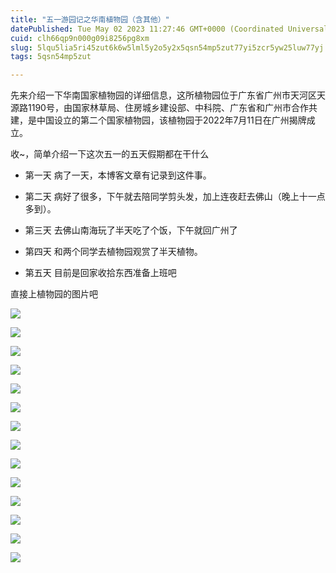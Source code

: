 ```yaml
---
title: "五一游园记之华南植物园（含其他）"
datePublished: Tue May 02 2023 11:27:46 GMT+0000 (Coordinated Universal Time)
cuid: clh66qp9n000g09i8256pg8xm
slug: 5lqu5lia5ri45zut6k6w5lml5y2o5y2x5qsn54mp5zut77yi5zcr5yw25luw77yj
tags: 5qsn54mp5zut

---
```


先来介绍一下华南国家植物园的详细信息，这所植物园位于广东省广州市天河区天源路1190号，由国家林草局、住房城乡建设部、中科院、广东省和广州市合作共建，是中国设立的第二个国家植物园，该植物园于2022年7月11日在广州揭牌成立。

收~，简单介绍一下这次五一的五天假期都在干什么

* 第一天 病了一天，本博客文章有记录到这件事。
    
* 第二天 病好了很多，下午就去陪同学剪头发，加上连夜赶去佛山（晚上十一点多到）。
    
* 第三天 去佛山南海玩了半天吃了个饭，下午就回广州了
    
* 第四天 和两个同学去植物园观赏了半天植物。
    
* 第五天 目前是回家收拾东西准备上班吧
    

直接上植物园的图片吧

![](https://cdn.hashnode.com/res/hashnode/image/upload/v1683026770559/3b740602-0982-4126-b2de-305e7b9c84d2.jpeg)

![](https://cdn.hashnode.com/res/hashnode/image/upload/v1683026670038/4f1ef76a-dcdf-4ca7-a160-f9fc3e539196.jpeg)

![](https://cdn.hashnode.com/res/hashnode/image/upload/v1683026674992/8a45dc4c-f98c-4795-b4ce-e1f8debcd06e.jpeg)

![](https://cdn.hashnode.com/res/hashnode/image/upload/v1683026699653/b4141bfc-1a7b-4609-ac00-91f698b433d9.jpeg)

![](https://cdn.hashnode.com/res/hashnode/image/upload/v1683026776912/81aed5f6-f4f2-4855-9eeb-ef0828de1174.jpeg)

![](https://cdn.hashnode.com/res/hashnode/image/upload/v1683026783806/6efc3863-a489-4c51-8b74-4a57c0875f31.jpeg)

![](https://cdn.hashnode.com/res/hashnode/image/upload/v1683026791840/291485b3-bcfa-4d2c-808d-fe2ed1c603e9.jpeg)

![](https://cdn.hashnode.com/res/hashnode/image/upload/v1683026796766/d40dca50-a532-44c8-9272-1a0cb4838a7f.jpeg)

![](https://cdn.hashnode.com/res/hashnode/image/upload/v1683026802664/1833c5cf-b947-4f1c-b802-20d62c7c2305.jpeg)

![](https://cdn.hashnode.com/res/hashnode/image/upload/v1683026809622/4b4ef61c-365f-42e4-8bbd-3f5d2fd84e20.jpeg)

![](https://cdn.hashnode.com/res/hashnode/image/upload/v1683026812846/9e3625e6-2020-4aaa-a825-ef6080a6739e.jpeg)

![](https://cdn.hashnode.com/res/hashnode/image/upload/v1683026815855/00ad9751-ed1b-4239-af36-229a195a17de.jpeg)

![](https://cdn.hashnode.com/res/hashnode/image/upload/v1683026818334/7663951d-2f70-4e46-8e9a-a9272bba672e.jpeg)

![](https://cdn.hashnode.com/res/hashnode/image/upload/v1683026823229/22abe73d-3c3f-4fd8-a4f7-9bd990993b9c.jpeg)

